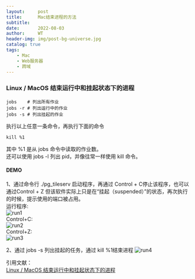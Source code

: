 ```yaml
---
layout:     post
title:      Mac结束进程的方法
subtitle:   
date:       2022-08-03
author:     WT
header-img: img/post-bg-universe.jpg
catalog: true
tags:
    - Mac
    - Web服务器  
    - 跨域 
---
```


### Linux / MacOS 结束运行中和挂起状态下的进程  
```
jobs    # 列出所有作业
jobs -r # 列出运行中的作业
jobs -s # 列出挂起的作业
```
执行以上任意一条命令，再执行下面的命令  
```
kill %1
```
其中 %1 是从 jobs 命令中读取的作业数。  
还可以使用 jobs -l 列出 pid，并像往常一样使用 kill 命令。  
#### DEMO  
1、通过命令行 ./pg_tileserv 启动程序，再通过 Control + C停止该程序，也可以通过Control + Z 但该软件实际上只是在“挂起（suspended）”的状态，再次执行的时候，提示使用的端口被占用。   
运行程序:      
![run1](http://www.spatial.pro/img/macrunpg.png)     
Control+C:  
![run2](http://www.spatial.pro/img/maccontrolc.png)     
Control+Z:  
![run3](http://www.spatial.pro/img/maccontrolz.png)   

2、通过 jobs -s 列出挂起的任务，通过 kill %1结束进程
![run4](http://www.spatial.pro/img/mackill.jpg) 

引用文献：  
         [Linux / MacOS 结束运行中和挂起状态下的进程](https://www.cnblogs.com/jetsung/p/kill-suspended-process.html)  
         
         	 
